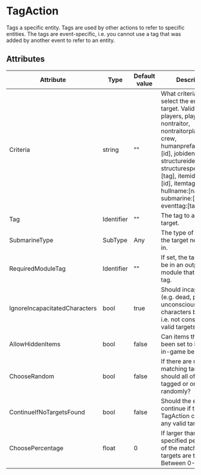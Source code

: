 # TagAction

Tags a specific entity. Tags are used by other actions to refer to specific entities. The tags are event\-specific, i.e. you cannot use a tag that was added by another event to refer to an entity.

## Attributes

| Attribute                     | Type       | Default value | Description                                                                                                                                                                                                                                                                                                                                  |
|-------------------------------|------------|---------------|----------------------------------------------------------------------------------------------------------------------------------------------------------------------------------------------------------------------------------------------------------------------------------------------------------------------------------------------|
| Criteria                      | string     | ""            | What criteria to use to select the entities to target. Valid values are players, player, traitor, nontraitor, nontraitorplayer, bot, crew, humanprefabidentifier:[id], jobidentifier:[id], structureidentifier:[id], structurespecialtag:[tag], itemidentifier:[id], itemtag:[tag], hull, hullname:[name], submarine:[type], eventtag:[tag]. |
| Tag                           | Identifier | ""            | The tag to apply to the target.                                                                                                                                                                                                                                                                                                              |
| SubmarineType                 | SubType    | Any           | The type of submarine the target needs to be in.                                                                                                                                                                                                                                                                                             |
| RequiredModuleTag             | Identifier | ""            | If set, the target must be in an outpost module that has this tag.                                                                                                                                                                                                                                                                           |
| IgnoreIncapacitatedCharacters | bool       | true          | Should incapacitated (e.g. dead, paralyzed, unconscious) characters be ignored, i.e. not considered valid targets?                                                                                                                                                                                                                           |
| AllowHiddenItems              | bool       | false         | Can items that have been set to be hidden in-game be tagged?                                                                                                                                                                                                                                                                                 |
| ChooseRandom                  | bool       | false         | If there are multiple matching targets, should all of them be tagged or one chosen randomly?                                                                                                                                                                                                                                                 |
| ContinueIfNoTargetsFound      | bool       | false         | Should the event continue if the TagAction can't find any valid targets?                                                                                                                                                                                                                                                                     |
| ChoosePercentage              | float      | 0             | If larger than 0, the specified percentage of the matching targets are tagged. Between 0-100.                                                                                                                                                                                                                                                |



